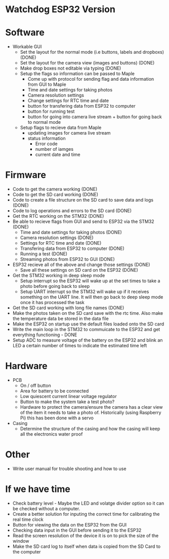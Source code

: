 # Watchdog ESP32 Version

# Software
- Workable GUI
   - Set the layout for the normal mode (i.e buttons, labels and dropboxs) (DONE)
   - Set the layout for the camera view (images and buttons) (DONE)
   - Make drop boxes not editable via typing (DONE)
   - Setup the flags so information can be passed to Maple
      - Come up with protocol for sending flag and data information from GUI to Maple
      - Time and date settings for taking photos
      - Camera resolution settings
      - Change settings for RTC time and date
      - button for transfering data from ESP32 to computer
      - button for running test
      - button for going into camera live stream + button for going back to normal mode
   - Setup flags to recieve data from Maple
      - updating images for camera live stream
      - status information
         - Error code
         - number of iamges
         - current date and time

# Firmware
- Code to get the camera working (DONE)
- Code to get the SD card working (DONE)
- Code to create a file structure on the SD card to save data and logs (DONE)
- Code to log operations and errors to the SD card (DONE)
- Get the RTC working on the STM32 (DONE)
- Be able to recieve flags from GUI and send to ESP32 via the STM32 (DONE)
   - Time and date settings for taking photos (DONE)
   - Camera resolution settings (DONE)
   - Settings for RTC time and date (DONE)
   - Transfering data from ESP32 to computer (DONE)
   - Running a test (DONE)
   - Streaming photos from ESP32 to GUI (DONE)
- ESP32 recieve all of the above and change those settings (DONE)
   - Save all these settings on SD card on the ESP32 (DONE)
- Get the STM32 working in deep sleep mode
   - Setup interrupt so the ESP32 will wake up at the set times to take a photo before going back to sleep
   - Setup UART interrupt so the STM32 will wake up if it receives something on the UART line. It will then
      go back to deep sleep mode once it has processed the task
- Get the SD card working with long file names (DONE)
- Make the photos taken on the SD card save with the rtc time. Also make the temperature data be stored in the data file
- Make the ESP32 on startup use the default files loaded onto the SD card
- Write the main loop in the STM32 to commuicate to the ESP32 and get everything functioning - DONE
- Setup ADC to measure voltage of the battery on the ESP32 and blink an LED a certain number of times to indicate the
   estimated time left

# Hardware
- PCB
   - On / off button
   - Area for battery to be connected
   - Low quiescent current linear voltage regulator
   - Button to make the system take a test photo?
   - Hardware to protect the camera/ensure the camera has a clear view of the item it needs to take a photo of. Historically (using Raspberry Pi) this has been done with a servo
- Casing
   - Determine the structure of the casing and how the casing will keep all the electronics water proof

# Other
- Write user manual for trouble shooting and how to use

# If we have time
- Check battery level
      - Maybe the LED and volatge divider option so it can be checked without a computer.
- Create a better solution for inputing the correct time for calibrating the real time clock
- Button for viewing the data on the ESP32 from the GUI
- Checking data input in the GUI before sending it to the ESP32
- Read the screen resolution of the device it is on to pick the size of the window
- Make the SD card log to itself when data is copied from the SD Card to the computer
